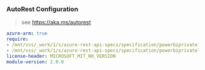 ### AutoRest Configuration

> see https://aka.ms/autorest

``` yaml
azure-arm: true
require:
- /mnt/vss/_work/1/s/azure-rest-api-specs/specification/powerbiprivatelinks/resource-manager/readme.md
- /mnt/vss/_work/1/s/azure-rest-api-specs/specification/powerbiprivatelinks/resource-manager/readme.go.md
license-header: MICROSOFT_MIT_NO_VERSION
module-version: 2.0.0

```